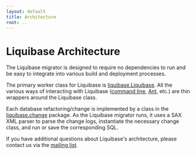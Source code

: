```yaml
---
layout: default
title: Architecture
root: ..
---
```


# Liquibase Architecture #

The Liquibase migrator is designed to require no dependencies to run and be easy to integrate into various build and deployment processes.

The primary worker class for Liquibase is [liquibase.Liquibase](http://www.liquibase.org/api/liquibase/Liquibase.html). All the various ways of interacting with Liquibase ([command line](http://www.liquibase.org/api/liquibase/commandline/CommandLineFileOpener.html), [Ant](http://www.liquibase.org/api/liquibase/ant/DatabaseMigratorTask.html), etc.) are thin wrappers around the Liquibase class.

Each database refactoring/change is implemented by a class in the [liquibase.change](http://www.liquibase.org/api/liquibase/change/package-summary.html) package. As the Liquibase migrator runs, it uses a SAX XML parser to parse the change logs, instantiate the necessary change class, and run or save the corresponding SQL.

If you have additional questions about Liquibase's architecture, please contact us via the [mailing list](../community).

